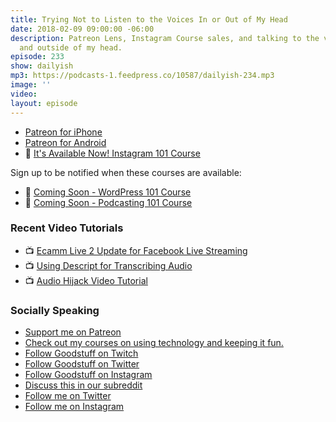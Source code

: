 ```yaml
---
title: Trying Not to Listen to the Voices In or Out of My Head
date: 2018-02-09 09:00:00 -06:00
description: Patreon Lens, Instagram Course sales, and talking to the voices inside
  and outside of my head.
episode: 233
show: dailyish
mp3: https://podcasts-1.feedpress.co/10587/dailyish-234.mp3
image: ''
video: 
layout: episode
---
```


* [Patreon for iPhone](https://itunes.apple.com/us/app/patreon/id1044456188?mt=8&at=10l4Ki)
* [Patreon for Android](https://play.google.com/store/apps/details?id=com.patreon.android&hl=en)
* 🌅 [It's Available Now! Instagram 101 Course](https://courses.chrisenns.com/instagram-101)

Sign up to be notified when these courses are available:

* 📝 [Coming Soon - WordPress 101 Course](https://courses.chrisenns.com/wordpress-101)
* 🎤 [Coming Soon - Podcasting 101 Course](https://courses.chrisenns.com/podcasting-101)

### Recent Video Tutorials

* 📺 [Ecamm Live 2 Update for Facebook Live Streaming](https://www.youtube.com/watch?v=nDWEGmDowys)
* 📺 [Using Descript for Transcribing Audio](https://www.youtube.com/watch?v=XD401h0Kctw&t=1s)
* 📺 [Audio Hijack Video Tutorial](https://www.youtube.com/watch?v=gksxKV85ARU)

### Socially Speaking

* [Support me on Patreon](https://www.patreon.com/ichris)
* [Check out my courses on using technology and keeping it fun.](https://courses.chrisenns.com)
* [Follow Goodstuff on Twitch](https://www.twitch.tv/goodstuff_fm)
* [Follow Goodstuff on Twitter](https://twitter.com/goodstufffm)
* [Follow Goodstuff on Instagram](https://www.instagram.com/goodstuff_fm/)
* [Discuss this in our subreddit](https://www.reddit.com/r/Goodstuff_fm/)
* [Follow me on Twitter](https://www.twitter.com/ichris)
* [Follow me on Instagram](https://www.instagram.com/ichrisv2/)
